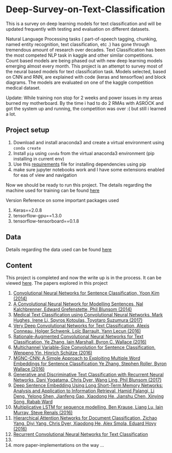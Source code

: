 # Deep-Survey-on-Text-Classification

This is a survey on deep learning models for text classification and will be updated frequently with testing and evaluation on different datasets.


Natural Language Processing tasks ( part-of-speech tagging, chunking, named entity recognition, text classification, etc .) has gone through tremendous amount of research over decades. Text Classification has been the most competed NLP task in kaggle and other similar competitions. Count based models are being phased out with new deep learning models emerging almost every month. This project is an attempt to survey most of the neural based models for text classification task. Models selected, based on CNN and RNN, are explained with code (keras and tensorflow) and block diagrams. The models are evaluated on one of the  kaggle competition medical dataset.

Update:
While training non stop for 2 weeks and power issues in my areas burned my motherboard. By the time i had to do 2 RMAs with ASROCK and got the system up and running, the competition was over :( but still i learned a lot.

## Project setup

1. Download and install anaconda3 and create a virtual environment using `conda create`
2. Install `pip` using `conda` from the virtual anaconda3 environment (pip installing in current env)
3. Use this [requirements](https://github.com/bicepjai/Deep-Survey-Text-Classification/blob/master/requirements.txt) file for installing dependencies using pip
4. make sure jupyter notebooks work and I have some extensions enabled for eas of view and navigation

Now we should be ready to run this project. The details regarding the machine used for training can be found [here](https://bicepjai.github.io/machine-learning/2015/05/25/machine-learning-rig.html)

Version Reference on some important packages used

1. Keras==2.0.8
2. tensorflow-gpu==1.3.0
3. tensorflow-tensorboard==0.1.8


## Data

Details regarding the data used can be found  [here](https://github.com/bicepjai/Deep-Survey-Text-Classification/blob/master/data_prep/dataset/README.md)

## Content

This project is completed and now the write up is in the process. It can be viewed [here](https://docs.google.com/document/d/1zAh2lUjweKR8o5OZkv-48NWMVW_Pvvy5O953A-9KcNM/edit?usp=sharing). The papers explored in this project

1. [Convolutional Neural Networks for Sentence Classification, Yoon Kim (2014)](https://github.com/bicepjai/Deep-Survey-Text-Classification/tree/master/deep_models/paper_01_cnn_sent_class)
2. [A Convolutional Neural Network for Modelling Sentences, Nal Kalchbrenner, Edward Grefenstette, Phil Blunsom (2014)](https://github.com/bicepjai/Deep-Survey-Text-Classification/tree/master/deep_models/paper_02_cnn_sent_model)
3. [Medical Text Classification using Convolutional Neural Networks, Mark Hughes, Irene Li, Spyros Kotoulas, Toyotaro Suzumura (2017)](https://github.com/bicepjai/Deep-Survey-Text-Classification/tree/master/deep_models/paper_03_med_cnn)
4. [Very Deep Convolutional Networks for Text Classification, Alexis Conneau, Holger Schwenk, Loïc Barrault, Yann Lecun (2016)](https://github.com/bicepjai/Deep-Survey-Text-Classification/tree/master/deep_models/paper_04_vdcnn)
5. [Rationale-Augmented Convolutional Neural Networks for Text Classification, Ye Zhang, Iain Marshall, Byron C. Wallace (2016)](https://github.com/bicepjai/Deep-Survey-Text-Classification/tree/master/deep_models/paper_05_racnn)
6. [Multichannel Variable-Size Convolution for Sentence Classification, Wenpeng Yin, Hinrich Schütze (2016)](https://github.com/bicepjai/Deep-Survey-Text-Classification/tree/master/deep_models/paper_06_mvcnn)
7. [MGNC-CNN: A Simple Approach to Exploiting Multiple Word Embeddings for Sentence Classification Ye Zhang, Stephen Roller, Byron Wallace (2016)](https://github.com/bicepjai/Deep-Survey-Text-Classification/tree/master/deep_models/paper_07_mgnccnn)
8. [Generative and Discriminative Text Classification with Recurrent Neural Networks, Dani Yogatama, Chris Dyer, Wang Ling, Phil Blunsom (2017)](https://github.com/bicepjai/Deep-Survey-Text-Classification/tree/master/deep_models/paper_08_lstm)
9. [Deep Sentence Embedding Using Long Short-Term Memory Networks: Analysis and Application to Information Retrieval, Hamid Palangi, Li Deng, Yelong Shen, Jianfeng Gao, Xiaodong He, Jianshu Chen, Xinying Song, Rabab Ward](https://github.com/bicepjai/Deep-Survey-Text-Classification/tree/master/deep_models/paper_09_dse_lstm)
10. [Multiplicative LSTM for sequence modelling, Ben Krause, Liang Lu, Iain Murray, Steve Renals (2016)](https://github.com/bicepjai/Deep-Survey-Text-Classification/tree/master/deep_models/paper_10_mul_lstm)
11. [Hierarchical Attention Networks for Document Classification, Zichao Yang, Diyi Yang, Chris Dyer, Xiaodong He, Alex Smola, Eduard Hovy (2016)](https://github.com/bicepjai/Deep-Survey-Text-Classification/tree/master/deep_models/paper_11_hier_att_net)
12. [Recurrent Convolutional Neural Networks for Text Classification](https://github.com/bicepjai/Deep-Survey-Text-Classification/tree/master/deep_models/paper_x12_rcnn)
13. []()
14. more paper-implementations on the way ...

